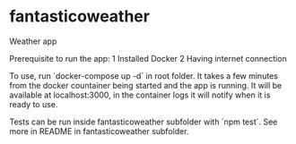 # fantasticoweather
Weather app

Prerequisite to run the app:
1 Installed Docker
2 Having internet connection

To use, run ´docker-compose up -d´ in root folder. It takes a few minutes from the docker countainer being started and the app is running.
It will be available at localhost:3000, in the container logs it will notify when it is ready to use.


Tests can be run inside fantasticoweather subfolder with ´npm test´. See more in README in fantasticoweather subfolder.
